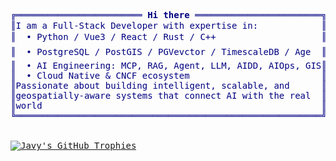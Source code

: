 <pre style="font-family:Menlo,'DejaVu Sans Mono',consolas,'Courier New',monospace">
<span style="color: #000080">╔════════════════════════ </span><span style="color: #000080; font-weight: bold">Hi there</span><span style="color: #000080"> ════════════════════════╗</span> 🤓 <a href="https://metageo.cloud/">Javy Xu</a>                 
<span style="color: #000080">║I am a Full-Stack Developer with expertise in:            <span style="color: #000080">║</span> <span style="color: #008080">┣━━ </span>🔧 Full-Stack Developer
<span style="color: #000080">║  • Python / Vue3 / React / Rust / C++                    <span style="color: #000080">║</span> <span style="color: #008080">┣━━ </span>🌍 GISer
<span style="color: #000080">║  • PostgreSQL / PostGIS / PGVevctor / TimescaleDB / Age  <span style="color: #000080">║</span> <span style="color: #008080">┣━━ </span>🌍 GeoAI
<span style="color: #000080">║  • AI Engineering: MCP, RAG, Agent, LLM, AIDD, AIOps, GIS<span style="color: #000080">║</span> <span style="color: #008080">┣━━ </span>🤖 Machine Learning / Deep Learning
<span style="color: #000080">║  • Cloud Native & CNCF ecosystem                         <span style="color: #000080">║</span> <span style="color: #008080">┗━━ </span>☁ Cloud Native
<span style="color: #000080">║Passionate about building intelligent, scalable, and      <span style="color: #000080">║</span> <span style="color: #008080"> 
<span style="color: #000080">║geospatially-aware systems that connect AI with the real  <span style="color: #000080">║</span> <span style="color: #008080"> 
<span style="color: #000080">║world                                                     <span style="color: #000080">║</span> <span style="color: #008080"> 
<span style="color: #000080">╚══════════════════════════════════════════════════════════╝</span> <span style="color: #008080">

<a href="https://github.com/ryo-ma/github-profile-trophy">
<img src="https://github-profile-trophy-five-sandy.vercel.app/api?username=javyxu&theme=light&margin-w=15&margin-h=15&row=2&column=5&no-bg=true&no-frame=true" alt="Javy's GitHub Trophies" />
</a>
</pre>
